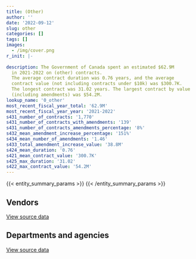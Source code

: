 ```yaml
---
title: (Other)
author: ''
date: '2022-09-12'
slug: other
categories: []
tags: []
images:
  - /img/cover.png
r_init: |-
  
description: The Government of Canada spent an estimated $62.9M
  in 2021-2022 on (other) contracts.
  The average contract duration was 0.76 years, and the average
  contract value (not including contracts under $10k) was $300.7K.
  The longest contract was 31.02 years. The largest contract by value
  (including amendments) was $54.2M.
lookup_name: '0_other'
most_recent_fiscal_year_total: '62.9M'
most_recent_fiscal_year_year: '2021-2022'
s431_number_of_contracts: '1,770'
s431_number_of_contracts_with_amendments: '139'
s431_number_of_contracts_amendments_percentage: '8%'
s432_mean_amendment_increase_percentage: '151%'
s434_mean_number_of_amendments: '1.46'
s433_total_amendment_increase_value: '38.8M'
s424_mean_duration: '0.76'
s421_mean_contract_value: '300.7K'
s425_max_duration: '31.02'
s422_max_contract_value: '54.2M'
---
```


<script src="/rmarkdown-libs/htmlwidgets/htmlwidgets.js"></script>
<link href="/rmarkdown-libs/datatables-css/datatables-crosstalk.css" rel="stylesheet" />
<script src="/rmarkdown-libs/datatables-binding/datatables.js"></script>
<script src="/rmarkdown-libs/jquery/jquery-3.6.0.min.js"></script>
<link href="/rmarkdown-libs/dt-core-bootstrap/css/dataTables.bootstrap.min.css" rel="stylesheet" />
<link href="/rmarkdown-libs/dt-core-bootstrap/css/dataTables.bootstrap.extra.css" rel="stylesheet" />
<script src="/rmarkdown-libs/dt-core-bootstrap/js/jquery.dataTables.min.js"></script>
<script src="/rmarkdown-libs/dt-core-bootstrap/js/dataTables.bootstrap.min.js"></script>
<link href="/rmarkdown-libs/crosstalk/css/crosstalk.min.css" rel="stylesheet" />
<script src="/rmarkdown-libs/crosstalk/js/crosstalk.min.js"></script>
<script src="/rmarkdown-libs/htmlwidgets/htmlwidgets.js"></script>
<link href="/rmarkdown-libs/datatables-css/datatables-crosstalk.css" rel="stylesheet" />
<script src="/rmarkdown-libs/datatables-binding/datatables.js"></script>
<script src="/rmarkdown-libs/jquery/jquery-3.6.0.min.js"></script>
<link href="/rmarkdown-libs/dt-core-bootstrap/css/dataTables.bootstrap.min.css" rel="stylesheet" />
<link href="/rmarkdown-libs/dt-core-bootstrap/css/dataTables.bootstrap.extra.css" rel="stylesheet" />
<script src="/rmarkdown-libs/dt-core-bootstrap/js/jquery.dataTables.min.js"></script>
<script src="/rmarkdown-libs/dt-core-bootstrap/js/dataTables.bootstrap.min.js"></script>
<link href="/rmarkdown-libs/crosstalk/css/crosstalk.min.css" rel="stylesheet" />
<script src="/rmarkdown-libs/crosstalk/js/crosstalk.min.js"></script>

{{< entity_summary_params >}}
{{< /entity_summary_params >}}

## Vendors

<div id="htmlwidget-1" style="width:100%;height:auto;" class="datatables html-widget"></div>
<script type="application/json" data-for="htmlwidget-1">{"x":{"style":"bootstrap","filter":"none","vertical":false,"data":[["<a href=\"/vendors/73719_newfoundland_labrador/\">73719 Newfoundland Labrador<\/a>","<a href=\"/vendors/9168516_canada/\">9168516 Canada<\/a>","<a href=\"/vendors/adrm_technology_consulting/\">ADRM Technology Consulting<\/a>","<a href=\"/vendors/aeg_fuels/\">AEG Fuels<\/a>","<a href=\"/vendors/agilent/\">Agilent<\/a>","<a href=\"/vendors/agriteam_canada/\">Agriteam Canada<\/a>","<a href=\"/vendors/alinea_international/\">Alinea International<\/a>","<a href=\"/vendors/als_canada/\">ALS Canada<\/a>","<a href=\"/vendors/altis_human_resources/\">Altis Human Resources<\/a>","<a href=\"/vendors/amex_bank_of_canada/\">Amex Bank of Canada<\/a>","<a href=\"/vendors/aon_reed_stenhouse/\">Aon Reed Stenhouse<\/a>","<a href=\"/vendors/atco/\">ATCO<\/a>","<a href=\"/vendors/avi_spl_canada/\">AVI SPL Canada<\/a>","<a href=\"/vendors/bell_canada/\">Bell Canada<\/a>","<a href=\"/vendors/bombardier/\">Bombardier<\/a>","<a href=\"/vendors/bronswerk_marine/\">Bronswerk Marine<\/a>","<a href=\"/vendors/brs_innovations/\">BRS Innovations<\/a>","<a href=\"/vendors/cache_computer_consulting/\">Cache Computer Consulting<\/a>","<a href=\"/vendors/campbell_scientific_canada/\">Campbell Scientific Canada<\/a>","<a href=\"/vendors/canadian_bureau_for_international_education/\">Canadian Bureau for International Education<\/a>","<a href=\"/vendors/canadian_corps_of_commissionaires/\">Canadian Corps of Commissionaires<\/a>","<a href=\"/vendors/cansel_survey_equipment/\">Cansel Survey Equipment<\/a>","<a href=\"/vendors/cistel_technology/\">Cistel Technology<\/a>","<a href=\"/vendors/compugen/\">Compugen<\/a>","<a href=\"/vendors/concept_controls/\">Concept Controls<\/a>","<a href=\"/vendors/convergint_technologies/\">Convergint Technologies<\/a>","<a href=\"/vendors/cowatersogema/\">CowaterSogema<\/a>","<a href=\"/vendors/dalhousie_university/\">Dalhousie University<\/a>","<a href=\"/vendors/delco_automation/\">Delco Automation<\/a>","<a href=\"/vendors/deloitte/\">Deloitte<\/a>","<a href=\"/vendors/dew_engineering/\">DEW Engineering<\/a>","<a href=\"/vendors/dnr_consulting_group/\">DNR Consulting Group<\/a>","<a href=\"/vendors/donna_cona/\">Donna Cona<\/a>","<a href=\"/vendors/dst_consulting_engineers/\">DST Consulting Engineers<\/a>","<a href=\"/vendors/eclipsys_solutions/\">Eclipsys Solutions<\/a>","<a href=\"/vendors/englobe/\">Englobe<\/a>","<a href=\"/vendors/esbe_scientific_industries/\">ESBE Scientific Industries<\/a>","<a href=\"/vendors/esri/\">ESRI<\/a>","<a href=\"/vendors/exp_services/\">EXP Services<\/a>","<a href=\"/vendors/fairbanks_morse_engine/\">Fairbanks Morse Engine<\/a>","<a href=\"/vendors/felix_technology/\">Felix Technology<\/a>","<a href=\"/vendors/ference_company_consulting/\">Ference Company Consulting<\/a>","<a href=\"/vendors/floyd_s_construction/\">Floyd’s Construction<\/a>","<a href=\"/vendors/fugro_geosurveys/\">Fugro GeoSurveys<\/a>","<a href=\"/vendors/global_knowledge/\">Global Knowledge<\/a>","<a href=\"/vendors/golder_associates/\">Golder Associates<\/a>","<a href=\"/vendors/goss_gilroy/\">Goss Gilroy<\/a>","<a href=\"/vendors/great_slave_helicopters/\">Great Slave Helicopters<\/a>","<a href=\"/vendors/hewlett_packard/\">Hewlett Packard<\/a>","<a href=\"/vendors/hoskin_scientific/\">Hoskin Scientific<\/a>","<a href=\"/vendors/iic_technologies/\">IIC Technologies<\/a>","<a href=\"/vendors/illumina_canada/\">Illumina Canada<\/a>","<a href=\"/vendors/institut_national_d_optique/\">Institut National D’Optique<\/a>","<a href=\"/vendors/j_l_richards_associates/\">J L Richards Associates<\/a>","<a href=\"/vendors/jankel_tactical_systems/\">Jankel Tactical Systems<\/a>","<a href=\"/vendors/jim_pattison_industries/\">Jim Pattison Industries<\/a>","<a href=\"/vendors/kenn_borek_air/\">Kenn Borek Air<\/a>","<a href=\"/vendors/kpmg/\">KPMG<\/a>","<a href=\"/vendors/life_technologies/\">Life Technologies<\/a>","<a href=\"/vendors/lionbridge/\">Lionbridge<\/a>","<a href=\"/vendors/lumina_it/\">Lumina IT<\/a>","<a href=\"/vendors/macdonald_dettwiler_and_associates/\">MacDonald Dettwiler and Associates<\/a>","<a href=\"/vendors/madsen_diesel_turbine/\">Madsen Diesel Turbine<\/a>","<a href=\"/vendors/mcelhanney_associates/\">McElhanney Associates<\/a>","<a href=\"/vendors/mercury_marine/\">Mercury Marine<\/a>","<a href=\"/vendors/mgis/\">MGIS<\/a>","<a href=\"/vendors/microsoft_canada/\">Microsoft Canada<\/a>","<a href=\"/vendors/ministry_of_finance/\">Ministry of Finance<\/a>","<a href=\"/vendors/mitsubishi_motor_sales/\">Mitsubishi Motor Sales<\/a>","<a href=\"/vendors/modis_canada/\">Modis Canada<\/a>","<a href=\"/vendors/nav_canada/\">NAV Canada<\/a>","<a href=\"/vendors/nisha_techonologies/\">Nisha Techonologies<\/a>","<a href=\"/vendors/northern_construction/\">Northern Construction<\/a>","<a href=\"/vendors/northern_micro/\">Northern Micro<\/a>","<a href=\"/vendors/omnitech_electronics/\">Omnitech Electronics<\/a>","<a href=\"/vendors/pattison_sign_group/\">Pattison Sign Group<\/a>","<a href=\"/vendors/phaselock_systems_international/\">Phaselock Systems International<\/a>","<a href=\"/vendors/pitney_bowes/\">Pitney Bowes<\/a>","<a href=\"/vendors/pricewaterhouse_coopers/\">Pricewaterhouse Coopers<\/a>","<a href=\"/vendors/purelogic/\">PureLogic<\/a>","<a href=\"/vendors/qmr/\">QMR<\/a>","<a href=\"/vendors/radiation_solutions/\">Radiation Solutions<\/a>","<a href=\"/vendors/rapiscan_systems/\">Rapiscan Systems<\/a>","<a href=\"/vendors/raymond_chabot_grant_thornton/\">Raymond Chabot Grant Thornton<\/a>","<a href=\"/vendors/rhea/\">RHEA<\/a>","<a href=\"/vendors/ricoh/\">Ricoh<\/a>","<a href=\"/vendors/rogers/\">Rogers<\/a>","<a href=\"/vendors/sca_shipping_consultants_associated/\">SCA Shipping Consultants Associated<\/a>","<a href=\"/vendors/sharp_electronics/\">Sharp Electronics<\/a>","<a href=\"/vendors/stantec/\">Stantec<\/a>","<a href=\"/vendors/stratos/\">Stratos<\/a>","<a href=\"/vendors/subaru_canada/\">Subaru Canada<\/a>","<a href=\"/vendors/symcor/\">Symcor<\/a>","<a href=\"/vendors/systems_for_research/\">Systems for Research<\/a>","<a href=\"/vendors/teledyne/\">Teledyne<\/a>","<a href=\"/vendors/telus_canada/\">Telus Canada<\/a>","<a href=\"/vendors/testforce_systems/\">Testforce Systems<\/a>","<a href=\"/vendors/the_mathworks/\">The Mathworks<\/a>","<a href=\"/vendors/thermo_fisher_scientific/\">Thermo Fisher Scientific<\/a>","<a href=\"/vendors/toromont/\">Toromont<\/a>","<a href=\"/vendors/transtec/\">TransTec<\/a>","<a href=\"/vendors/university_of_alberta/\">University of Alberta<\/a>","<a href=\"/vendors/university_of_british_columbia/\">University of British Columbia<\/a>","<a href=\"/vendors/university_of_calgary/\">University of Calgary<\/a>","<a href=\"/vendors/university_of_new_brunswick/\">University of New Brunswick<\/a>","<a href=\"/vendors/university_of_ottawa/\">University of Ottawa<\/a>","<a href=\"/vendors/university_of_saskatchewan/\">University of Saskatchewan<\/a>","<a href=\"/vendors/university_of_waterloo/\">University of Waterloo<\/a>","<a href=\"/vendors/vaisala_canada/\">Vaisala Canada<\/a>","<a href=\"/vendors/vwr_international/\">VWR International<\/a>","<a href=\"/vendors/waters/\">Waters<\/a>","<a href=\"/vendors/world_fuel_services/\">World Fuel Services<\/a>","<a href=\"/vendors/world_university_consortium/\">World University Consortium<\/a>","<a href=\"/vendors/world_university_service_of_canada/\">World University Service of Canada<\/a>","<a href=\"/vendors/wsp/\">WSP<\/a>","<a href=\"/vendors/xerox/\">Xerox<\/a>"],[295619.42,null,null,null,null,661417.05,null,null,725665.33,3097732.88,null,null,37998.22,474138.7,null,null,null,14616.55,null,null,null,null,null,null,null,null,6157371.09,null,null,424860.06,99499.39,272887.53,null,null,92746.96,null,null,null,null,null,null,null,1862.03,null,null,11842.4,20679,null,12172.1,10141.52,null,186945.33,null,null,null,null,null,201294.17,null,11354.01,null,null,null,null,null,4880754.03,null,72742.4,null,null,147804.21,11252.01,null,10586.33,null,null,null,2488.45,2216650.95,null,631450.19,41948.99,1259870.28,null,132567.62,280.93,2898441.88,null,null,64722,null,null,null,null,null,285692.67,null,null,null,null,2635494.68,22000,131250,667145.97,null,98760.64,361147.76,null,null,16191.96,29715.52,null,2859178.36,1498258.21,42663.6,0],[null,null,null,null,106584.23,1061643.51,49169.72,null,704156.54,3106219.82,254493.32,15787.8,null,null,null,null,543562.27,null,null,null,null,64268.44,null,null,null,null,6676448.23,null,null,null,99771.99,null,null,9169.08,null,null,null,null,null,null,14533.26,46486.92,null,1272976.99,null,null,null,null,null,19119.9,12630.02,121296.28,null,24973,11675.11,null,40342.47,null,null,null,null,22648.85,null,294540.65,null,4894125.96,null,17743.16,null,null,166450.28,21807.54,34155,null,null,null,11881.95,2495.27,2222723.96,null,633180.19,null,1263321.98,18645,null,102819.05,null,869187.23,1976.14,36337,null,null,null,null,null,286475.39,41018.44,10628.08,null,0,2642715.21,null,120750,413148.61,null,188140.96,362137.2,28418.25,39382.93,15206.28,null,61589.4,2867011.72,1502363.02,11500,0],[null,null,603992.56,null,542954.83,1137457.04,67217.04,null,702232.62,3097732.88,66465.61,null,null,null,48917.55,null,1469631.34,null,10912.8,1441262.41,63000,null,null,null,null,null,6658206.57,null,null,50030.67,99499.39,null,null,52292.39,null,null,19776.3,33671.7,34492.49,0,160746.69,317818.76,null,null,27572,null,null,null,null,null,null,null,null,36131.75,null,null,null,null,null,null,null,13916.1,null,null,null,4880754.03,258.19,12916.8,null,null,165995.5,15582.83,null,null,811148.63,null,null,2488.45,2216650.95,null,631450.19,24995.6,1259870.28,null,null,0,null,null,4745.35,48788.32,null,27429.15,4646011.25,null,null,313714.58,null,null,null,0,2635494.68,null,40303.2,null,null,null,null,null,102400.14,null,null,null,2859178.36,1498258.21,29380.74,12959.26],[null,27511.45,2900753.72,112783.42,554808.14,1137457.04,2855110.56,74214,702232.62,3097732.88,null,11277,null,236573.88,null,0,1469631.34,null,null,2768740.94,111300,null,0,6296.86,55483.12,202218.34,6658206.57,31570,165194.54,215535.55,99499.39,null,0,52292.39,null,0,18249.39,null,null,0,null,1467.63,null,null,null,0,null,219700.95,null,46491.64,0,66198.97,61362.42,49155,null,143411.18,null,null,73397.37,null,0,9708.9,0,null,78561,4880754.03,46989.81,null,105906.29,0,null,11188.48,null,32683.07,null,357942.15,null,1247.63,2216650.95,9398.38,631450.19,null,1259870.28,null,null,null,null,null,4745.35,0,39874.88,null,5047006.26,48878.3,0,449691.55,null,null,41887.42,0,2635494.68,0,39913.28,11300,7158.5,null,null,null,102400.14,null,null,null,2859178.36,1498258.21,129792.28,14119.8]],"container":"<table class=\"table table-striped table-hover row-border order-column display\">\n  <thead>\n    <tr>\n      <th>Vendor<\/th>\n      <th>2018-2019<\/th>\n      <th>2019-2020<\/th>\n      <th>2020-2021<\/th>\n      <th>2021-2022<\/th>\n    <\/tr>\n  <\/thead>\n<\/table>","options":{"order":[[4,"desc"]],"pageLength":10,"autoWidth":true,"columnDefs":[{"targets":1,"render":"function(data, type, row, meta) {\n    return type !== 'display' ? data : DTWidget.formatCurrency(data, \"$\", 2, 3, \",\", \".\", true, null);\n  }"},{"targets":2,"render":"function(data, type, row, meta) {\n    return type !== 'display' ? data : DTWidget.formatCurrency(data, \"$\", 2, 3, \",\", \".\", true, null);\n  }"},{"targets":3,"render":"function(data, type, row, meta) {\n    return type !== 'display' ? data : DTWidget.formatCurrency(data, \"$\", 2, 3, \",\", \".\", true, null);\n  }"},{"targets":4,"render":"function(data, type, row, meta) {\n    return type !== 'display' ? data : DTWidget.formatCurrency(data, \"$\", 2, 3, \",\", \".\", true, null);\n  }"},{"width":"16%","targets":[1,2,3,4]},{"className":"dt-right","targets":[1,2,3,4]}],"orderClasses":false}},"evals":["options.columnDefs.0.render","options.columnDefs.1.render","options.columnDefs.2.render","options.columnDefs.3.render"],"jsHooks":[]}</script>
<p class="text-right">
<a href="https://github.com/GoC-Spending/contracts-data/tree/main/data/out/categories/0_other/summary_by_fiscal_year_by_vendor.csv" class="source-data-link btn btn-link">View source data</a>
</p>

## Departments and agencies

<div id="htmlwidget-2" style="width:100%;height:auto;" class="datatables html-widget"></div>
<script type="application/json" data-for="htmlwidget-2">{"x":{"style":"bootstrap","filter":"none","vertical":false,"data":[["<a href=\"/departments/aafc-aac/\">Agriculture and Agri-Food Canada<\/a>","<a href=\"/departments/aandc-aadnc/\">Crown-Indigenous Relations and Northern Affairs Canada<\/a>","<a href=\"/departments/cannor/\">Canadian Northern Economic Development Agency<\/a>","<a href=\"/departments/cbsa-asfc/\">Canada Border Services Agency<\/a>","<a href=\"/departments/ced-dec/\">Canada Economic Development for Quebec Regions<\/a>","<a href=\"/departments/cer-rec/\">Canada Energy Regulator<\/a>","<a href=\"/departments/cfia-acia/\">Canadian Food Inspection Agency<\/a>","<a href=\"/departments/cnsc-ccsn/\">Canadian Nuclear Safety Commission<\/a>","<a href=\"/departments/csa-asc/\">Canadian Space Agency<\/a>","<a href=\"/departments/dfatd-maecd/\">Global Affairs Canada<\/a>","<a href=\"/departments/dfo-mpo/\">Fisheries and Oceans Canada<\/a>","<a href=\"/departments/dnd-mdn/\">National Defence<\/a>","<a href=\"/departments/ec/\">Environment and Climate Change Canada<\/a>","<a href=\"/departments/esdc-edsc/\">Employment and Social Development Canada<\/a>","<a href=\"/departments/hc-sc/\">Health Canada<\/a>","<a href=\"/departments/isc-sac/\">Indigenous Services Canada<\/a>","<a href=\"/departments/jus/\">Department of Justice Canada<\/a>","<a href=\"/departments/nrcan-rncan/\">Natural Resources Canada<\/a>","<a href=\"/departments/oag-bvg/\">Office of the Auditor General of Canada<\/a>","<a href=\"/departments/pc/\">Parks Canada<\/a>","<a href=\"/departments/pco-bcp/\">Privy Council Office<\/a>","<a href=\"/departments/phac-aspc/\">Public Health Agency of Canada<\/a>","<a href=\"/departments/ppsc-sppc/\">Public Prosecution Service of Canada<\/a>","<a href=\"/departments/pwgsc-tpsgc/\">Public Services and Procurement Canada<\/a>","<a href=\"/departments/rcmp-grc/\">Royal Canadian Mounted Police<\/a>","<a href=\"/departments/ssc-spc/\">Shared Services Canada<\/a>","<a href=\"/departments/tbs-sct/\">Treasury Board of Canada Secretariat<\/a>","<a href=\"/departments/tc/\">Transport Canada<\/a>"],[80270.87,0,null,8758007.54,52385.87,694539.87,624897,98760.64,703935.15,22182005.52,691897.71,4644576.63,7398.49,null,149516.03,10163.9,0,6775319.73,null,286372.35,42345.32,319158.81,null,5500108.53,514542,3978152.64,4555.3,null],[207576.27,0,null,8456713.67,null,391148.6,null,148140.97,699154.24,22965501.92,5823363.34,3261388.86,null,271538.54,110325.2,12156.82,11166.98,4740028.92,18645,323272.84,null,262970.36,null,4898453.5,241938.29,13494.58,null,null],[11399.11,null,null,10066312.39,null,258.19,10447.5,null,418289.65,28985644.74,4571820.26,1763846.68,null,73180.39,136527.47,85226.35,0,4589883.92,null,66067.21,null,128954.81,null,9202424.85,284325.5,null,null,31056.5],[119392.65,47696.06,39874.88,14717383.88,null,46989.81,null,279255.63,274114.02,28497583.52,231908.42,1710669.42,null,null,353684.07,125419.8,0,5062581.27,null,327940.17,null,34030.9,236573.88,10210885.21,64853.38,87768.11,24998.99,375606.99]],"container":"<table class=\"table table-striped table-hover row-border order-column display\">\n  <thead>\n    <tr>\n      <th>Department<\/th>\n      <th>2018-2019<\/th>\n      <th>2019-2020<\/th>\n      <th>2020-2021<\/th>\n      <th>2021-2022<\/th>\n    <\/tr>\n  <\/thead>\n<\/table>","options":{"order":[[4,"desc"]],"pageLength":10,"autoWidth":true,"columnDefs":[{"targets":1,"render":"function(data, type, row, meta) {\n    return type !== 'display' ? data : DTWidget.formatCurrency(data, \"$\", 2, 3, \",\", \".\", true, null);\n  }"},{"targets":2,"render":"function(data, type, row, meta) {\n    return type !== 'display' ? data : DTWidget.formatCurrency(data, \"$\", 2, 3, \",\", \".\", true, null);\n  }"},{"targets":3,"render":"function(data, type, row, meta) {\n    return type !== 'display' ? data : DTWidget.formatCurrency(data, \"$\", 2, 3, \",\", \".\", true, null);\n  }"},{"targets":4,"render":"function(data, type, row, meta) {\n    return type !== 'display' ? data : DTWidget.formatCurrency(data, \"$\", 2, 3, \",\", \".\", true, null);\n  }"},{"width":"16%","targets":[1,2,3,4]},{"className":"dt-right","targets":[1,2,3,4]}],"orderClasses":false}},"evals":["options.columnDefs.0.render","options.columnDefs.1.render","options.columnDefs.2.render","options.columnDefs.3.render"],"jsHooks":[]}</script>
<p class="text-right">
<a href="https://github.com/GoC-Spending/contracts-data/tree/main/data/out/categories/0_other/summary_by_fiscal_year_by_category.csv" class="source-data-link btn btn-link">View source data</a>
</p>
